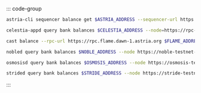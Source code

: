 <!-- markdownlint-disable MD041 MD013 -->

::: code-group

```bash [Astria]
astria-cli sequencer balance get $ASTRIA_ADDRESS --sequencer-url https://rpc.sequencer.dawn-1.astria.org/
```

```bash [Celestia]
celestia-appd query bank balances $CELESTIA_ADDRESS --node=https://rpc-mocha.pops.one:443 --chain-id mocha-4
```

```bash [Flame]
cast balance --rpc-url https://rpc.flame.dawn-1.astria.org $FLAME_ADDRESS
```

```bash [Noble]
nobled query bank balances $NOBLE_ADDRESS --node https://noble-testnet-rpc.polkachu.com:443
```

```bash [Osmosis]
osmosisd query bank balances $OSMOSIS_ADDRESS --node https://osmosis-testnet-rpc.polkachu.com:443
```

```bash [Stride]
strided query bank balances $STRIDE_ADDRESS --node https://stride-testnet-rpc.polkachu.com:443
```

:::

<!-- <Tabs>
  <TabItem value="Astria" label="Astria"> </TabItem>
  <TabItem value="Celestia" label="Celestia"> </TabItem>
  <TabItem value="Flame" label="Flame"> </TabItem>
  <TabItem value="Noble" label="Noble"> </TabItem>
  <TabItem value="Stride" label="Stride"> </TabItem>
</Tabs> -->
